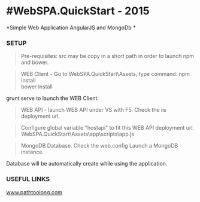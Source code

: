 #WebSPA.QuickStart - 2015
==================================

*Simple Web Application AngularJS and MongoDb *

### SETUP

> Pre-requisites: src may be copy in a short path in order to launch npm and bower.

> WEB Client - Go to WebSPA.QuickStart\Assets, type command:
npm install  
bower install  

grunt serve to launch the WEB Client.

> WEB API - launch WEB API under VS with F5. Check the iis deployment url.

> Configure global variable "hostapi" to fit this WEB API deployment url.
WebSPA.QuickStart\Assets\app\scripts\app.js

> MongoDB Database.
Check the web.config <add key="DbConnectionString" value="mongodb://localhost:27017" />
Launch a MongoDB instance.

<add key="MongoDbDatabaseName" value="MongoDbDatabaseName" /> 
Database will be automatically create while using the application.

### USEFUL LINKS

www.pathtoolong.com
